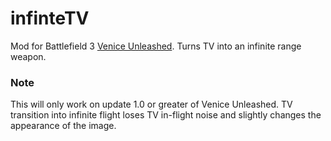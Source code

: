 # infinteTV
Mod for Battlefield 3 [Venice Unleashed](https://veniceunleashed.net/). Turns TV into an infinite range weapon.

### Note
This will only work on update 1.0 or greater of Venice Unleashed. TV transition into infinite flight loses TV in-flight noise and slightly changes the appearance of the image.
